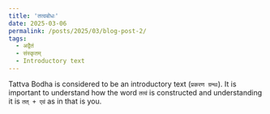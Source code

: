 ```yaml
---
title: 'तत्वबोधः'
date: 2025-03-06
permalink: /posts/2025/03/blog-post-2/
tags:
  - अद्वैतं  
  - संस्कृतम्  
  - Introductory text
---
```

Tattva Bodha is considered to be an introductory text (`प्रकरण ग्रन्थः`). It is important to understand how the word `तत्वं` is constructed and understanding it is `तत् + एवं` as in that is you. 